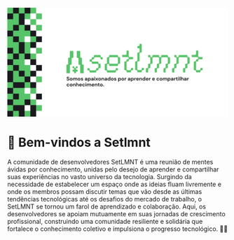 ![Banner da comunidade de desenvolvedores](https://github.com/setlmnt/.github/blob/main/profile/setlmnt.png?raw=true)

# 👋 Bem-vindos a Setlmnt

A comunidade de desenvolvedores SetLMNT é uma reunião de mentes ávidas por conhecimento, unidas pelo desejo de aprender e compartilhar suas experiências no vasto universo da tecnologia. Surgindo da necessidade de estabelecer um espaço onde as ideias fluam livremente e onde os membros possam discutir temas que vão desde as últimas tendências tecnológicas até os desafios do mercado de trabalho, o SetLMNT se tornou um farol de aprendizado e colaboração. Aqui, os desenvolvedores se apoiam mutuamente em suas jornadas de crescimento profissional, construindo uma comunidade resiliente e solidária que fortalece o conhecimento coletivo e impulsiona o progresso tecnológico. 🚀✨


<!--

**Here are some ideas to get you started:**

🙋‍♀️ A short introduction - what is your organization all about?
🌈 Contribution guidelines - how can the community get involved?
👩‍💻 Useful resources - where can the community find your docs? Is there anything else the community should know?
🍿 Fun facts - what does your team eat for breakfast?
🧙 Remember, you can do mighty things with the power of [Markdown](https://docs.github.com/github/writing-on-github/getting-started-with-writing-and-formatting-on-github/basic-writing-and-formatting-syntax)
-->
